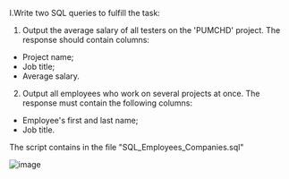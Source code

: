 I.Write two SQL queries to fulfill the task:
1) Output the average salary of all testers on the 'PUMCHD' project.
The response should contain columns:
- Project name;
- Job title;
- Average salary.
2) Output all employees who work on several projects at once.
The response must contain the following columns:
- Employee's first and last name;
- Job title.

The script contains in the file "SQL_Employees_Companies.sql"

![image](https://github.com/mityaMz1998/git-TestTaskSQL-1/assets/100907269/b2ea3bd1-21f6-4c82-9610-7c75548ef89d)
